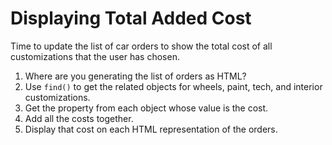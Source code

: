 # Displaying Total Added Cost

Time to update the list of car orders to show the total cost of all customizations that the user has chosen.

1. Where are you generating the list of orders as HTML?
2. Use `find()` to get the related objects for wheels, paint, tech, and interior customizations.
3. Get the property from each object whose value is the cost.
4. Add all the costs together.
5. Display that cost on each HTML representation of the orders.
